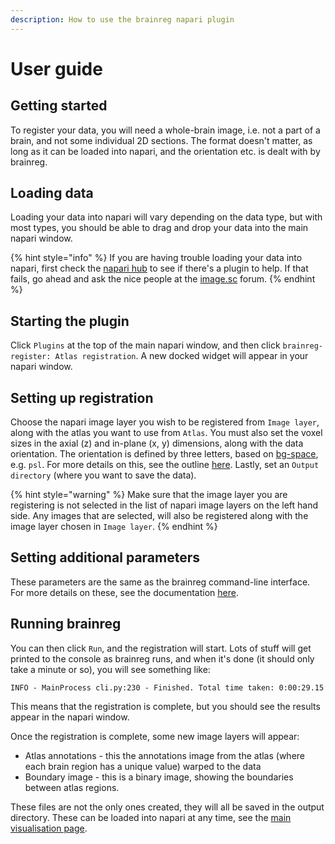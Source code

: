 ```yaml
---
description: How to use the brainreg napari plugin
---
```


# User guide

## Getting started

To register your data, you will need a whole-brain image, i.e. not a part of a brain, and not some individual 2D sections. The format doesn't matter, as long as it can be loaded into napari, and the orientation etc. is dealt with by brainreg.

## Loading data

Loading your data into napari will vary depending on the data type, but with most types, you should be able to drag and drop your data into the main napari window. 

{% hint style="info" %}
If you are having trouble loading your data into napari, first check the [napari hub](https://www.napari-hub.org/) to see if there's a plugin to help. If that fails, go ahead and ask the nice people at the [image.sc](https://forum.image.sc/tag/napari) forum.
{% endhint %}

## Starting the plugin

Click `Plugins` at the top of the main napari window, and then click `brainreg-register: Atlas registration`. A new docked widget will appear in your napari window.

## Setting up registration

Choose the napari image layer you wish to be registered from `Image layer`, along with the atlas you want to use from `Atlas`. You must also set the voxel sizes in the axial \(z\) and in-plane \(x, y\) dimensions, along with the data orientation. The orientation is defined by three letters, based on [bg-space](https://github.com/brainglobe/bg-space), e.g. `psl`. For more details on this, see the outline [here](https://docs.brainglobe.info/cellfinder/image-orientation#orientation). Lastly, set an `Output directory` \(where you want to save the data\).

{% hint style="warning" %}
Make sure that the image layer you are registering is not selected in the list of napari image layers on the left hand side. Any images that are selected, will also be registered along with the image layer chosen in `Image layer`.
{% endhint %}

## Setting additional parameters

These parameters are the same as the brainreg command-line interface. For more details on these, see the documentation [here](https://docs.brainglobe.info/brainreg/user-guide/parameters).

## Running brainreg

You can then click `Run`, and the registration will start. Lots of stuff will get printed to the console as brainreg runs, and when it's done \(it should only take a minute or so\), you will see something like:

```text
INFO - MainProcess cli.py:230 - Finished. Total time taken: 0:00:29.15
```

This means that the registration is complete, but you should see the results appear in the napari window.

Once the registration is complete, some new image layers will appear:

* Atlas annotations - this the annotations image from the atlas \(where each brain region has a unique value\) warped to the data
* Boundary image - this is a binary image, showing the boundaries between atlas regions.

These files are not the only ones created, they will all be saved in the output directory. These can be loaded into napari at any time, see the [main visualisation page](https://docs.brainglobe.info/brainreg/visualisation).

